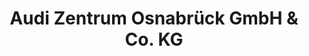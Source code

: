 ---
title: "Audi Zentrum Osnabrück GmbH & Co. KG"
url: /osnabrueck/audi-zentrum-osnabrueck-gmbh-und-co-kg/
shop: Autohaus
---